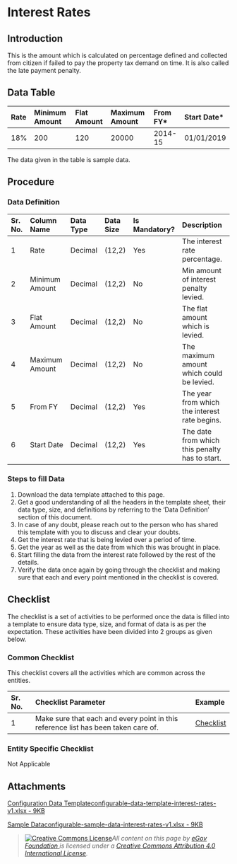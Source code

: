 # Interest Rates

## Introduction <a id="introduction"></a>

This is the amount which is calculated on percentage defined and collected from citizen if failed to pay the property tax demand on time. It is also called the late payment penalty.

## Data Table <a id="data-table"></a>

| Rate | Minimum Amount | Flat Amount | Maximum Amount | From FY\* | Start Date\* |
| :--- | :--- | :--- | :--- | :--- | :--- |
| 18% | 200 | 120 | 20000 | 2014-15 | 01/01/2019 |

The data given in the table is sample data.

## Procedure <a id="procedure"></a>

### Data Definition <a id="data-definition"></a>

| Sr. No. | Column Name | Data Type | Data Size | Is Mandatory? | Description |
| :--- | :--- | :--- | :--- | :--- | :--- |
| 1 | Rate | Decimal | \(12,2\) | Yes | The interest rate percentage. |
| 2 | Minimum Amount | Decimal | \(12,2\) | No | Min amount of interest penalty levied. |
| 3 | Flat Amount | Decimal | \(12,2\) | No | The flat amount which is levied. |
| 4 | Maximum Amount | Decimal | \(12,2\) | No | The maximum amount which could be levied. |
| 5 | From FY | Decimal | \(12,2\) | Yes | The year from which the interest rate begins. |
| 6 | Start Date | Decimal | \(12,2\) | Yes | The date from which this penalty has to start. |

### Steps to fill Data <a id="steps-to-fill-data"></a>

1. Download the data template attached to this page.
2. Get a good understanding of all the headers in the template sheet, their data type, size, and definitions by referring to the ‘Data Definition’ section of this document.
3. In case of any doubt, please reach out to the person who has shared this template with you to discuss and clear your doubts.
4. Get the interest rate that is being levied over a period of time.
5. Get the year as well as the date from which this was brought in place.
6. Start filling the data from the interest rate followed by the rest of the details.
7. Verify the data once again by going through the checklist and making sure that each and every point mentioned in the checklist is covered.

## Checklist <a id="checklist"></a>

The checklist is a set of activities to be performed once the data is filled into a template to ensure data type, size, and format of data is as per the expectation. These activities have been divided into 2 groups as given below.

### Common Checklist <a id="common-checklist"></a>

This checklist covers all the activities which are common across the entities.

| Sr. No. | Checklist Parameter | Example |
| :--- | :--- | :--- |
| 1 | Make sure that each and every point in this reference list has been taken care of. | ​[Checklist](https://docs.digit.org/configure-digit/configuring-master-data-templates/module-setup/common-config/checklist)​ |

### Entity Specific Checklist <a id="entity-specific-checklist"></a>

Not Applicable

## Attachments <a id="attachments"></a>

[Configuration Data Templateconfigurable-data-template-interest-rates-v1.xlsx - 9KB](https://firebasestorage.googleapis.com/v0/b/gitbook-28427.appspot.com/o/assets%2F-MERG_iQW5oN4ukgXP8K%2Fsync%2F4d3b1bfc62339ff2bce807405db94b48cea38489.xlsx?generation=1602050609246674&alt=media)

[Sample Dataconfigurable-sample-data-interest-rates-v1.xlsx - 9KB](https://firebasestorage.googleapis.com/v0/b/gitbook-28427.appspot.com/o/assets%2F-MERG_iQW5oN4ukgXP8K%2Fsync%2F630cc661ad845906ddae868fe6c69ac3d69a69a1.xlsx?generation=1602050609299260&alt=media)







> [![Creative Commons License](https://i.creativecommons.org/l/by/4.0/80x15.png)](http://creativecommons.org/licenses/by/4.0/)_All content on this page by_ [_eGov Foundation_ ](https://egov.org.in/)_is licensed under a_ [_Creative Commons Attribution 4.0 International License_](http://creativecommons.org/licenses/by/4.0/)_._

